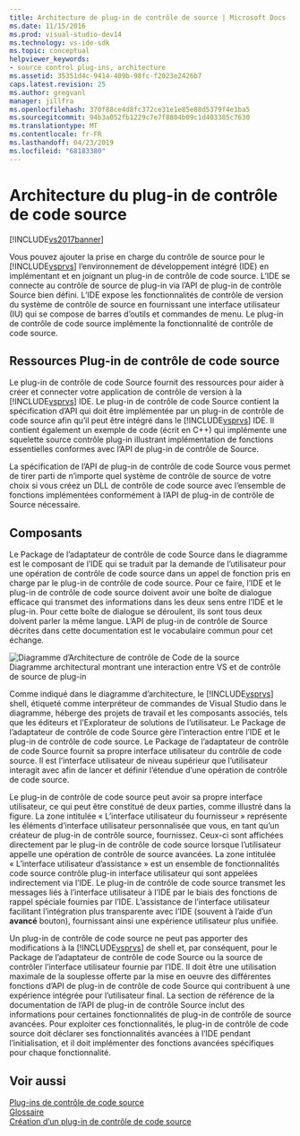 ```yaml
---
title: Architecture de plug-in de contrôle de source | Microsoft Docs
ms.date: 11/15/2016
ms.prod: visual-studio-dev14
ms.technology: vs-ide-sdk
ms.topic: conceptual
helpviewer_keywords:
- source control plug-ins, architecture
ms.assetid: 35351d4c-9414-409b-98fc-f2023e2426b7
caps.latest.revision: 25
ms.author: gregvanl
manager: jillfra
ms.openlocfilehash: 370f88ce4d8fc372ce31e1e85e88d5379f4e1ba5
ms.sourcegitcommit: 94b3a052fb1229c7e7f8804b09c1d403385c7630
ms.translationtype: MT
ms.contentlocale: fr-FR
ms.lasthandoff: 04/23/2019
ms.locfileid: "68183380"
---
```

# <a name="source-control-plug-in-architecture"></a>Architecture du plug-in de contrôle de code source
[!INCLUDE[vs2017banner](../../includes/vs2017banner.md)]

Vous pouvez ajouter la prise en charge du contrôle de source pour le [!INCLUDE[vsprvs](../../includes/vsprvs-md.md)] l’environnement de développement intégré (IDE) en implémentant et en joignant un plug-in de contrôle de code source. L’IDE se connecte au contrôle de source de plug-in via l’API de plug-in de contrôle Source bien défini. L’IDE expose les fonctionnalités de contrôle de version du système de contrôle de source en fournissant une interface utilisateur (IU) qui se compose de barres d’outils et commandes de menu. Le plug-in de contrôle de code source implémente la fonctionnalité de contrôle de code source.  
  
## <a name="source-control-plug-in-resources"></a>Ressources Plug-in de contrôle de code source  
 Le plug-in de contrôle de code Source fournit des ressources pour aider à créer et connecter votre application de contrôle de version à la [!INCLUDE[vsprvs](../../includes/vsprvs-md.md)] IDE. Le plug-in de contrôle de code Source contient la spécification d’API qui doit être implémentée par un plug-in de contrôle de code source afin qu’il peut être intégré dans le [!INCLUDE[vsprvs](../../includes/vsprvs-md.md)] IDE. Il contient également un exemple de code (écrit en C++) qui implémente une squelette source contrôle plug-in illustrant implémentation de fonctions essentielles conformes avec l’API de plug-in de contrôle de Source.  
  
 La spécification de l’API de plug-in de contrôle de code Source vous permet de tirer parti de n’importe quel système de contrôle de source de votre choix si vous créez un DLL de contrôle de code source avec l’ensemble de fonctions implémentées conformément à l’API de plug-in de contrôle de Source nécessaire.  
  
## <a name="components"></a>Composants  
 Le Package de l’adaptateur de contrôle de code Source dans le diagramme est le composant de l’IDE qui se traduit par la demande de l’utilisateur pour une opération de contrôle de code source dans un appel de fonction pris en charge par le plug-in de contrôle de code source. Pour ce faire, l’IDE et le plug-in de contrôle de code source doivent avoir une boîte de dialogue efficace qui transmet des informations dans les deux sens entre l’IDE et le plug-in. Pour cette boîte de dialogue se déroulent, ils sont tous deux doivent parler la même langue. L’API de plug-in de contrôle de Source décrites dans cette documentation est le vocabulaire commun pour cet échange.  
  
 ![Diagramme d’Architecture de contrôle de Code de la source](../../extensibility/internals/media/vs-sccsdk-plug-in-arch.gif "vs_sccsdk_plug_in_arch")  
Diagramme architectural montrant une interaction entre VS et de contrôle de source de plug-in  
  
 Comme indiqué dans le diagramme d’architecture, le [!INCLUDE[vsprvs](../../includes/vsprvs-md.md)] shell, étiqueté comme interpréteur de commandes de Visual Studio dans le diagramme, héberge des projets de travail et les composants associés, tels que les éditeurs et l’Explorateur de solutions de l’utilisateur. Le Package de l’adaptateur de contrôle de code Source gère l’interaction entre l’IDE et le plug-in de contrôle de code source. Le Package de l’adaptateur de contrôle de code Source fournit sa propre interface utilisateur du contrôle de code source. Il est l’interface utilisateur de niveau supérieur que l’utilisateur interagit avec afin de lancer et définir l’étendue d’une opération de contrôle de code source.  
  
 Le plug-in de contrôle de code source peut avoir sa propre interface utilisateur, ce qui peut être constitué de deux parties, comme illustré dans la figure. La zone intitulée « L’interface utilisateur du fournisseur » représente les éléments d’interface utilisateur personnalisée que vous, en tant qu’un créateur de plug-in de contrôle source, fournissez. Ceux-ci sont affichées directement par le plug-in de contrôle de code source lorsque l’utilisateur appelle une opération de contrôle de source avancées. La zone intitulée « L’interface utilisateur d’assistance » est un ensemble de fonctionnalités code source contrôle plug-in interface utilisateur qui sont appelées indirectement via l’IDE. Le plug-in de contrôle de code source transmet les messages liés à l’interface utilisateur à l’IDE par le biais des fonctions de rappel spéciale fournies par l’IDE. L’assistance de l’interface utilisateur facilitant l’intégration plus transparente avec l’IDE (souvent à l’aide d’un **avancé** bouton), fournissant ainsi une expérience utilisateur plus unifiée.  
  
 Un plug-in de contrôle de code source ne peut pas apporter des modifications à la [!INCLUDE[vsprvs](../../includes/vsprvs-md.md)] de shell et, par conséquent, pour le Package de l’adaptateur de contrôle de code Source ou la source de contrôler l’interface utilisateur fournie par l’IDE. Il doit être une utilisation maximale de la souplesse offerte par la mise en oeuvre des différentes fonctions d’API de plug-in de contrôle de code Source qui contribuent à une expérience intégrée pour l’utilisateur final. La section de référence de la documentation de l’API de plug-in de contrôle Source inclut des informations pour certaines fonctionnalités de plug-in de contrôle de source avancées. Pour exploiter ces fonctionnalités, le plug-in de contrôle de code source doit déclarer ses fonctionnalités avancées à l’IDE pendant l’initialisation, et il doit implémenter des fonctions avancées spécifiques pour chaque fonctionnalité.  
  
## <a name="see-also"></a>Voir aussi  
 [Plug-ins de contrôle de code source](../../extensibility/source-control-plug-ins.md)   
 [Glossaire](../../extensibility/source-control-plug-in-glossary.md)   
 [Création d’un plug-in de contrôle de code source](../../extensibility/internals/creating-a-source-control-plug-in.md)
